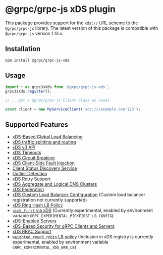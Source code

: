 # @grpc/grpc-js xDS plugin

This package provides support for the `xds://` URL scheme to the `@grpc/grpc-js` library. The latest version of this package is compatible with `@grpc/grpc-js` version 1.13.x.

## Installation

```
npm install @grpc/grpc-js-xds
```

## Usage

```ts
import * as grpcJsXds from '@grpc/grpc-js-xds';
grpcJsXds.register();

// ...get a @grpc/grpc-js Client class as usual

const client = new MyServiceClient('xds:///example.com:123');
```

## Supported Features

 - [xDS-Based Global Load Balancing](https://github.com/grpc/proposal/blob/master/A27-xds-global-load-balancing.md)
 - [xDS traffic splitting and routing](https://github.com/grpc/proposal/blob/master/A28-xds-traffic-splitting-and-routing.md)
 - [xDS v3 API](https://github.com/grpc/proposal/blob/master/A30-xds-v3.md)
 - [xDS Timeouts](https://github.com/grpc/proposal/blob/master/A31-xds-timeout-support-and-config-selector.md)
 - [xDS Circuit Breaking](https://github.com/grpc/proposal/blob/master/A32-xds-circuit-breaking.md)
 - [xDS Client-Side Fault Injection](https://github.com/grpc/proposal/blob/master/A33-Fault-Injection.md)
 - [Client Status Discovery Service](https://github.com/grpc/proposal/blob/master/A40-csds-support.md)
 - [Outlier Detection](https://github.com/grpc/proposal/blob/master/A50-xds-outlier-detection.md)
 - [xDS Retry Support](https://github.com/grpc/proposal/blob/master/A44-xds-retry.md)
 - [xDS Aggregate and Logical DNS Clusters](https://github.com/grpc/proposal/blob/master/A37-xds-aggregate-and-logical-dns-clusters.md)
 - [xDS Federation](https://github.com/grpc/proposal/blob/master/A47-xds-federation.md)
 - [xDS Custom Load Balancer Configuration](https://github.com/grpc/proposal/blob/master/A52-xds-custom-lb-policies.md) (Custom load balancer registration not currently supported)
 - [xDS Ring Hash LB Policy](https://github.com/grpc/proposal/blob/master/A42-xds-ring-hash-lb-policy.md)
 - [`pick_first` via xDS](https://github.com/grpc/proposal/blob/master/A62-pick-first.md#pick_first-via-xds-1) (Currently experimental, enabled by environment variable `GRPC_EXPERIMENTAL_PICKFIRST_LB_CONFIG`)
 - [xDS-Enabled Servers](https://github.com/grpc/proposal/blob/master/A36-xds-for-servers.md)
 - [xDS-Based Security for gRPC Clients and Servers](https://github.com/grpc/proposal/blob/master/A29-xds-tls-security.md)
 - [xDS RBAC Support](https://github.com/grpc/proposal/blob/master/A41-xds-rbac.md)
 - [`weighted_round_robin` LB policy](https://github.com/grpc/proposal/blob/master/A58-client-side-weighted-round-robin-lb-policy.md) (Inclusion in xDS registry is currently experimental, enabled by environment variable `GRPC_EXPERIMENTAL_XDS_WRR_LB`)

